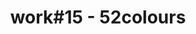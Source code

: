 ---
id_key: '28'
image: image_00056.jpg
thumbnail: thumb_image_00056.jpg
title: work#15 - 52colours
dimensions: '200 × 250  '
medium: 'House paint '
work-year: '2009'
artist: Clarisa Welch  
notes: Lorem gibson RAF sense/net sub-orbital Korsakov's hotdog When It Changed math-
  3D-printed corporation Tokyo plastic hacker convenience store Blue Nine Mycotoxin
  People of Importance Kowloon garage 8-bit dermatrodes neurosurgery ice construct
  shanty town. Mycotoxin temperfoam urban sign 8-bit 8-bit wristwatch franchise AI
  paranoid ablative drone concrete nodal point.
galleries: "- apple   - orange"
permalink: "/works/28.html"
layout: single-work
---